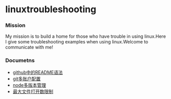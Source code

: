 # linuxtroubleshooting
### Mission
My mission is to build a home for those who have trouble in using linux.Here I give some troubleshooting examples when using linux.Welcome to communicate with me!
### Documetns

* [github中的README语法](doc/github中的README.md语法.md)
* [git多账户配置](doc/git多账户配置.md)
* [node多版本管理](doc/node多版本管理.md)
* [最大文件打开数限制](doc/最大文件打开数限制.md)
